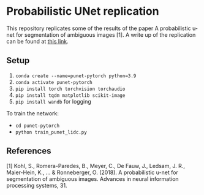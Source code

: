 # Probabilistic UNet replication

This repository replicates some of the results of the paper A probabilistic u-net for segmentation of ambiguous images [1]. 
A write up of the replication can be found at [this link](https://docs.google.com/document/d/1P1Fcg6PXJnvt2uWD0YAyhzgBoMVvOCjDkT1a38h0EVc/edit). 

## Setup

1. `conda create --name=punet-pytorch python=3.9`
2. `conda activate punet-pytorch`
3. `pip install torch torchvision torchaudio`
4. `pip install tqdm matplotlib scikit-image`
5. `pip install wandb` for logging

To train the network:
- `cd punet-pytorch`
- `python train_punet_lidc.py`

## References

[1] Kohl, S., Romera-Paredes, B., Meyer, C., De Fauw, J., Ledsam, J. R., Maier-Hein, K., ... & Ronneberger, O. (2018). A probabilistic u-net for segmentation of ambiguous images. Advances in neural information processing systems, 31.
